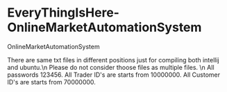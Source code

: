 # EveryThingIsHere-OnlineMarketAutomationSystem
OnlineMarketAutomationSystem

There are same txt files in different positions just for compiling both intellij and ubuntu.\n
Please do not consider thoose files as multiple files. \n
All passwords 123456.
All Trader ID's are starts from 10000000.
All Customer ID's are starts from 70000000.
